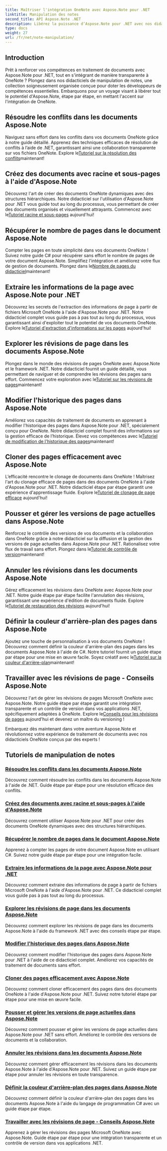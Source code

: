 ```yaml
---
title: Maîtriser l'intégration OneNote avec Aspose.Note pour .NET
linktitle: Manipulation des notes
second_title: API Aspose.Note .NET
description: Libérez la puissance d’Aspose.Note pour .NET avec nos didacticiels axés sur OneNote. Résolvez les conflits, créez des documents dynamiques et explorez une manipulation efficace des pages.
type: docs
weight: 27
url: /fr/net/note-manipulation/
---
```


## Introduction

Prêt à renforcer vos compétences en traitement de documents avec Aspose.Note pour .NET, tout en s'intégrant de manière transparente à OneNote ? Plongez dans nos didacticiels de manipulation de notes, une collection soigneusement organisée conçue pour doter les développeurs de compétences essentielles. Embarquons pour un voyage visant à libérer tout le potentiel d'Aspose.Note, étape par étape, en mettant l'accent sur l'intégration de OneNote.

## Résoudre les conflits dans les documents Aspose.Note
 Naviguez sans effort dans les conflits dans vos documents OneNote grâce à notre guide détaillé. Apprenez des techniques efficaces de résolution de conflits à l’aide de .NET, garantissant ainsi une collaboration transparente sur vos fichiers OneNote. Explore le[Tutoriel sur la résolution des conflits](./conflict-page-resolution/)maintenant!

## Créez des documents avec racine et sous-pages à l'aide d'Aspose.Note
 Découvrez l'art de créer des documents OneNote dynamiques avec des structures hiérarchiques. Notre didacticiel sur l'utilisation d'Aspose.Note pour .NET vous guide tout au long du processus, vous permettant de créer des documents organisés et visuellement attrayants. Commencez avec le[Tutoriel racine et sous-pages](./create-documents-root-sub-pages/) aujourd'hui!

## Récupérer le nombre de pages dans le document Aspose.Note
 Compter les pages en toute simplicité dans vos documents OneNote ! Suivez notre guide C# pour récupérer sans effort le nombre de pages de votre document Aspose.Note. Simplifiez l'intégration et améliorez votre flux de gestion de documents. Plongez dans le[Nombre de pages du didacticiel](./retrieve-number-of-pages/)maintenant!

## Extraire les informations de la page avec Aspose.Note pour .NET
Découvrez les secrets de l'extraction des informations de page à partir de fichiers Microsoft OneNote à l'aide d'Aspose.Note pour .NET. Notre didacticiel complet vous guide pas à pas tout au long du processus, vous garantissant ainsi d'exploiter tout le potentiel de vos documents OneNote. Explore le[Tutoriel d'extraction d'informations sur les pages](./extract-page-information/) aujourd'hui!

## Explorer les révisions de page dans les documents Aspose.Note
 Plongez dans le monde des révisions de pages OneNote avec Aspose.Note et le framework .NET. Notre didacticiel fournit un guide détaillé, vous permettant de naviguer et de comprendre les révisions des pages sans effort. Commencez votre exploration avec le[Tutoriel sur les révisions de pages](./page-revisions-exploration/)maintenant!

## Modifier l'historique des pages dans Aspose.Note
 Améliorez vos capacités de traitement de documents en apprenant à modifier l'historique des pages dans Aspose.Note pour .NET, spécialement conçu pour OneNote. Notre didacticiel complet fournit des informations sur la gestion efficace de l’historique. Élevez vos compétences avec le[Tutoriel de modification de l'historique des pages](./modify-page-history/)maintenant!

## Cloner des pages efficacement avec Aspose.Note
L’efficacité rencontre le clonage de documents dans OneNote ! Maîtrisez l'art du clonage efficace de pages dans des documents OneNote à l'aide d'Aspose.Note pour .NET. Notre didacticiel étape par étape garantit une expérience d'apprentissage fluide. Explore le[Tutoriel de clonage de page efficace](./efficient-page-cloning/) aujourd'hui!

## Pousser et gérer les versions de page actuelles dans Aspose.Note
 Renforcez le contrôle des versions de vos documents et la collaboration dans OneNote grâce à notre didacticiel sur la diffusion et la gestion des versions de page actuelles dans Aspose.Note pour .NET. Rationalisez votre flux de travail sans effort. Plongez dans le[Tutoriel de contrôle de version](./manage-current-page-versions/)maintenant!

## Annuler les révisions dans les documents Aspose.Note
 Gérez efficacement les révisions dans OneNote avec Aspose.Note pour .NET. Notre guide étape par étape facilite l'annulation des révisions, garantissant une expérience d'édition de documents fluide. Explore le[Tutoriel de restauration des révisions](./roll-back-document-revisions/) aujourd'hui!

## Définir la couleur d'arrière-plan des pages dans Aspose.Note
Ajoutez une touche de personnalisation à vos documents OneNote ! Découvrez comment définir la couleur d'arrière-plan des pages dans les documents Aspose.Note à l'aide de C#. Notre tutoriel fournit un guide étape par étape pour une mise en œuvre facile. Soyez créatif avec le[Tutoriel sur la couleur d'arrière-plan](./set-page-background-color/)maintenant!

## Travailler avec les révisions de page - Conseils Aspose.Note
 Découvrez l'art de gérer les révisions de pages Microsoft OneNote avec Aspose.Note. Notre guide étape par étape garantit une intégration transparente et un contrôle de version dans vos applications .NET, spécifiquement adaptées à OneNote. Explore le[Conseils pour les révisions de pages](./working-with-page-revisions/) aujourd'hui et devenez un maître du versioning !

Embarquez dès maintenant dans votre aventure Aspose.Note et révolutionnez votre expérience de traitement de documents avec nos didacticiels OneNote conçus par des experts !
## Tutoriels de manipulation de notes
### [Résoudre les conflits dans les documents Aspose.Note](./conflict-page-resolution/)
Découvrez comment résoudre les conflits dans les documents Aspose.Note à l'aide de .NET. Guide étape par étape pour une résolution efficace des conflits.
### [Créez des documents avec racine et sous-pages à l'aide d'Aspose.Note](./create-documents-root-sub-pages/)
Découvrez comment utiliser Aspose.Note pour .NET pour créer des documents OneNote dynamiques avec des structures hiérarchiques.
### [Récupérer le nombre de pages dans le document Aspose.Note](./retrieve-number-of-pages/)
Apprenez à compter les pages de votre document Aspose.Note en utilisant C#. Suivez notre guide étape par étape pour une intégration facile.
### [Extraire les informations de la page avec Aspose.Note pour .NET](./extract-page-information/)
Découvrez comment extraire des informations de page à partir de fichiers Microsoft OneNote à l'aide d'Aspose.Note pour .NET. Ce didacticiel complet vous guide pas à pas tout au long du processus.
### [Explorer les révisions de page dans les documents Aspose.Note](./page-revisions-exploration/)
Découvrez comment explorer les révisions de page dans les documents Aspose.Note à l'aide du framework .NET avec des conseils étape par étape.
### [Modifier l'historique des pages dans Aspose.Note](./modify-page-history/)
Découvrez comment modifier l'historique des pages dans Aspose.Note pour .NET à l'aide de ce didacticiel complet. Améliorez vos capacités de traitement de documents sans effort.
### [Cloner des pages efficacement avec Aspose.Note](./efficient-page-cloning/)
Découvrez comment cloner efficacement des pages dans des documents OneNote à l'aide d'Aspose.Note pour .NET. Suivez notre tutoriel étape par étape pour une mise en œuvre facile.
### [Pousser et gérer les versions de page actuelles dans Aspose.Note](./manage-current-page-versions/)
Découvrez comment pousser et gérer les versions de page actuelles dans Aspose.Note pour .NET sans effort. Améliorez le contrôle des versions de documents et la collaboration.
### [Annuler les révisions dans les documents Aspose.Note](./roll-back-document-revisions/)
Découvrez comment gérer efficacement les révisions dans les documents Aspose.Note à l'aide d'Aspose.Note pour .NET. Suivez un guide étape par étape pour annuler les révisions en toute transparence.
### [Définir la couleur d'arrière-plan des pages dans Aspose.Note](./set-page-background-color/)
Découvrez comment définir la couleur d'arrière-plan des pages dans les documents Aspose.Note à l'aide du langage de programmation C# avec un guide étape par étape.
### [Travailler avec les révisions de page - Conseils Aspose.Note](./working-with-page-revisions/)
Apprenez à gérer les révisions des pages Microsoft OneNote avec Aspose.Note. Guide étape par étape pour une intégration transparente et un contrôle de version dans vos applications .NET.